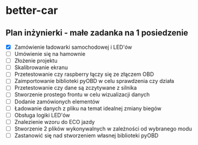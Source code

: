 # better-car
## Plan inżynierki - małe zadanka na 1 posiedzenie

- [x] Zamówienie ładowarki samochodowej i LED'ów
- [ ] Umówienie się na hamownie
- [ ] Złożenie projektu 
- [ ] Skalibrowanie ekranu
- [ ] Przetestowanie czy raspberry łączy się ze złączem OBD
- [ ] Zaimportowanie biblioteki pyOBD w celu sprawdzenia czy działa
- [ ] Przetestowanie czy dane są zczytywane z silnika
- [ ] Stworzenie prostego frontu w celu wizualizacji danych
- [ ] Dodanie zamówionych elementów
- [ ] Ładowanie danych z pliku na temat idealnej zmiany biegów 
- [ ] Obsługa logiki LED'ów
- [ ] Znalezienie wzoru do ECO jazdy
- [ ] Stworzenie 2 plików wykonywalnych w zależności od wybranego modu
- [ ] Zastanowić się nad stworzeniem własnej biblioteki pyOBD
